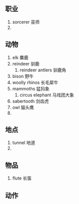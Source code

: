 
## 职业
1. sorcerer 巫师
2. 
## 动物
1. elk 麋鹿
2. reindeer 驯鹿
	1. reindeer antlers 驯鹿角
3. bison 野牛
4. woolly rhinos 长毛犀牛
5. mammoths 猛犸象
	1. circus elephant 马戏团大象
6. sabertooth 剑齿虎
7. owl 猫头鹰
8. 
## 地点
1. tunnel 地道
2. 
## 物品
1. flute 长笛

## 动作



